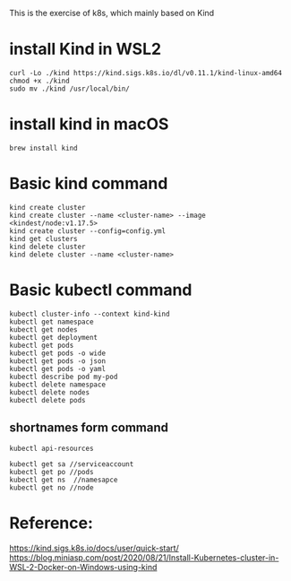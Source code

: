 This is the exercise of k8s, which mainly based on Kind 

# install Kind in WSL2
```
curl -Lo ./kind https://kind.sigs.k8s.io/dl/v0.11.1/kind-linux-amd64
chmod +x ./kind
sudo mv ./kind /usr/local/bin/
```

# install kind in macOS
```
brew install kind
```

# Basic kind command 
```
kind create cluster
kind create cluster --name <cluster-name> --image <kindest/node:v1.17.5>
kind create cluster --config=config.yml
kind get clusters
kind delete cluster
kind delete cluster --name <cluster-name>
```

# Basic kubectl command 
```
kubectl cluster-info --context kind-kind
kubectl get namespace
kubectl get nodes
kubectl get deployment
kubectl get pods
kubectl get pods -o wide   
kubectl get pods -o json  
kubectl get pods -o yaml
kubectl describe pod my-pod
kubectl delete namespace
kubectl delete nodes
kubectl delete pods 
```

## shortnames form command
```
kubectl api-resources
```
```
kubectl get sa //serviceaccount
kubectl get po //pods
kubectl get ns  //namesapce
kubectl get no //node
```

# Reference:
https://kind.sigs.k8s.io/docs/user/quick-start/
https://blog.miniasp.com/post/2020/08/21/Install-Kubernetes-cluster-in-WSL-2-Docker-on-Windows-using-kind

